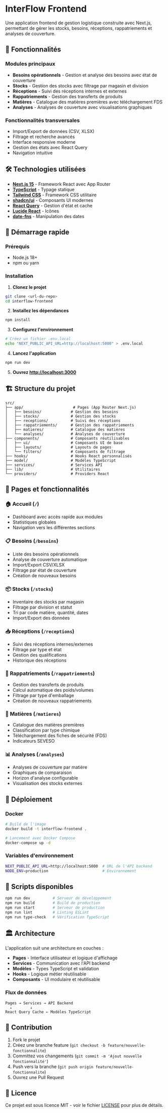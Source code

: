 # InterFlow Frontend

Une application frontend de gestion logistique construite avec Next.js, permettant de gérer les stocks, besoins, réceptions, rappatriements et analyses de couverture.

## 🚀 Fonctionnalités

### Modules principaux
- **Besoins opérationnels** - Gestion et analyse des besoins avec état de couverture
- **Stocks** - Gestion des stocks avec filtrage par magasin et division
- **Réceptions** - Suivi des réceptions internes et externes
- **Rappatriements** - Gestion des transferts de produits
- **Matières** - Catalogue des matières premières avec téléchargement FDS
- **Analyses** - Analyses de couverture avec visualisations graphiques

### Fonctionnalités transversales
- Import/Export de données (CSV, XLSX)
- Filtrage et recherche avancés
- Interface responsive moderne
- Gestion des états avec React Query
- Navigation intuitive

## 🛠️ Technologies utilisées

- **[Next.js 15](https://nextjs.org/)** - Framework React avec App Router
- **[TypeScript](https://www.typescriptlang.org/)** - Typage statique
- **[Tailwind CSS](https://tailwindcss.com/)** - Framework CSS utilitaire
- **[shadcn/ui](https://ui.shadcn.com/)** - Composants UI modernes
- **[React Query](https://tanstack.com/query)** - Gestion d'état et cache
- **[Lucide React](https://lucide.dev/)** - Icônes
- **[date-fns](https://date-fns.org/)** - Manipulation des dates

## 🚀 Démarrage rapide

### Prérequis
- Node.js 18+ 
- npm ou yarn

### Installation

1. **Clonez le projet**
```bash
git clone <url-du-repo>
cd interflow-frontend
```

2. **Installez les dépendances**
```bash
npm install
```

3. **Configurez l'environnement**
```bash
# Créez un fichier .env.local
echo "NEXT_PUBLIC_API_URL=http://localhost:5000" > .env.local
```

4. **Lancez l'application**
```bash
npm run dev
```

5. **Ouvrez [http://localhost:3000](http://localhost:3000)**

## 🏗️ Structure du projet

```
src/
├── app/                      # Pages (App Router Next.js)
│   ├── besoins/             # Gestion des besoins
│   ├── stocks/              # Gestion des stocks
│   ├── receptions/          # Suivi des réceptions
│   ├── rappatriements/      # Gestion des rappatriements
│   ├── matieres/            # Catalogue des matières
│   └── analyses/            # Analyses de couverture
├── components/              # Composants réutilisables
│   ├── ui/                  # Composants UI de base
│   ├── layouts/             # Layouts de pages
│   └── filters/             # Composants de filtrage
├── hooks/                   # Hooks React personnalisés
├── model/                   # Modèles TypeScript
├── services/                # Services API
├── lib/                     # Utilitaires
└── providers/               # Providers React
```

## 📱 Pages et fonctionnalités

### 🏠 **Accueil** (`/`)
- Dashboard avec accès rapide aux modules
- Statistiques globales
- Navigation vers les différentes sections

### 📋 **Besoins** (`/besoins`)
- Liste des besoins opérationnels
- Analyse de couverture automatique
- Import/Export CSV/XLSX
- Filtrage par état de couverture
- Création de nouveaux besoins

### 📦 **Stocks** (`/stocks`)
- Inventaire des stocks par magasin
- Filtrage par division et statut
- Tri par code matière, quantité, dates
- Import/Export des données

### 📥 **Réceptions** (`/receptions`)
- Suivi des réceptions internes/externes
- Filtrage par type et état
- Gestion des qualifications
- Historique des réceptions

### 🚚 **Rappatriements** (`/rappatriements`)
- Gestion des transferts de produits
- Calcul automatique des poids/volumes
- Filtrage par type d'emballage
- Création de nouveaux rappatriements

### 🧪 **Matières** (`/matieres`)
- Catalogue des matières premières
- Classification par type chimique
- Téléchargement des fiches de sécurité (FDS)
- Indicateurs SEVESO

### 📊 **Analyses** (`/analyses`)
- Analyses de couverture par matière
- Graphiques de comparaison
- Horizon d'analyse configurable
- Visualisation des stocks externes

## 🚢 Déploiement

### Docker
```bash
# Build de l'image
docker build -t interflow-frontend .

# Lancement avec Docker Compose
docker-compose up -d
```

### Variables d'environnement
```bash
NEXT_PUBLIC_API_URL=http://localhost:5000  # URL de l'API backend
NODE_ENV=production                        # Environnement
```

## 🔧 Scripts disponibles

```bash
npm run dev          # Serveur de développement
npm run build        # Build de production
npm run start        # Serveur de production
npm run lint         # Linting ESLint
npm run type-check   # Vérification TypeScript
```

## 🏛️ Architecture

L'application suit une architecture en couches :

- **Pages** - Interface utilisateur et logique d'affichage
- **Services** - Communication avec l'API backend
- **Modèles** - Types TypeScript et validation
- **Hooks** - Logique métier réutilisable
- **Composants** - UI modulaire et réutilisable

### Flux de données
```
Pages → Services → API Backend
  ↓        ↓
React Query Cache ← Modèles TypeScript
```

## 🤝 Contribution

1. Fork le projet
2. Créez une branche feature (`git checkout -b feature/nouvelle-fonctionnalite`)
3. Committez vos changements (`git commit -m 'Ajout nouvelle fonctionnalité'`)
4. Push vers la branche (`git push origin feature/nouvelle-fonctionnalite`)
5. Ouvrez une Pull Request

## 📄 Licence

Ce projet est sous licence MIT - voir le fichier [LICENSE](LICENSE) pour plus de détails.